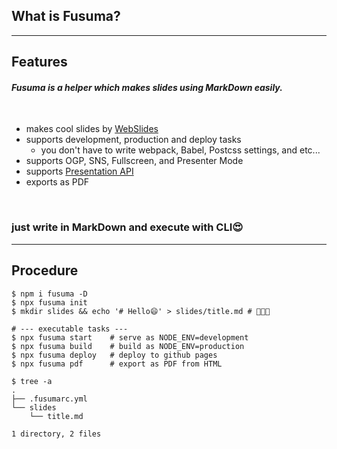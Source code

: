 <!-- sectionTitle: What is fusuma? -->

## What is Fusuma?

---

## Features

#### _Fusuma is a helper which makes slides using MarkDown easily._

<br />

- makes cool slides by [WebSlides](https://github.com/webslides/WebSlides)
- supports development, production and deploy tasks
  - you don't have to write webpack, Babel, Postcss settings, and etc...
- supports OGP, SNS, Fullscreen, and Presenter Mode
- supports [Presentation API](https://developer.mozilla.org/en-US/docs/Web/API/Presentation_API)
- exports as PDF

<br />

### just write in MarkDown and execute with CLI😍

---

## Procedure

```shell
$ npm i fusuma -D
$ npx fusuma init
$ mkdir slides && echo '# Hello😄' > slides/title.md # 🎉🎉🎉

# --- executable tasks ---
$ npx fusuma start    # serve as NODE_ENV=development
$ npx fusuma build    # build as NODE_ENV=production
$ npx fusuma deploy   # deploy to github pages
$ npx fusuma pdf      # export as PDF from HTML

$ tree -a
.
├── .fusumarc.yml
└── slides
    └── title.md

1 directory, 2 files
```

